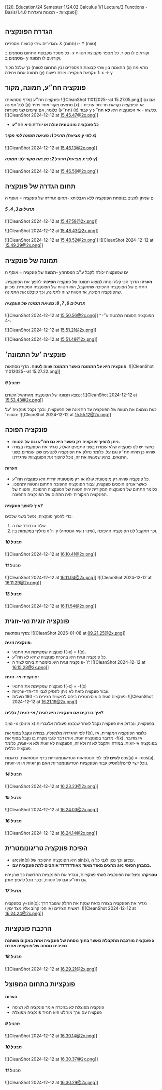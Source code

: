 [[20. Education/24 Semester 1/24.02 Calculus 1/1 Lecture/2 Functions - Basis/1.4.0 פונקציות - תכונות והגדרות]]
```table-of-contents
```

## הגדרת הפונקציה
מגדירים שתי קבוצות מספרים: X (תחום) ו- Y (טווח).

כל מספר מקבוצת התחום מסמנים ב- x וקוראים לו מקור.
כל מספר מקבוצת הטווח מסמנים ב- y וקוראים לו תמונה.

התאמה בין שתי קבוצות המספרים (בין התחום לטווח) כך שלכל מקור (x) מתאימה תמונה אחת ויחידה (y) נקראת פונקציה.
צורת רישום: f: x -> y
## פונקציה חח״ע, תמונה, מקור
פונקציה חח״ע (מדף נוסחאות):
![[CleanShot 11012025--at 15.27.05.png]]
אם גם לכל תמונה (y) מתאים מקור אחד ויחיד (x) - אז הפונקציה נקראת חד-חד ערכית (חח״ע)
כלומר, אם קיימים שני מקורות (x) עבור y כלשהו - אז הפונקציה היא **לא** חח״ע.
![[CleanShot 2024-12-12 at 15.45.47@2x.png]]

- **כל פונקציה מונוטונית עולה או יורדת היא חח״ע**
##### תרגיל 1: מציאת תמונה לפי מקור (מציאת y לפי x)
![[CleanShot 2024-12-12 at 15.46.13@2x.png]]
##### תרגיל 2: מציאת מקור לפי תמונה (מציאת x לפי y)
![[CleanShot 2024-12-12 at 15.46.56@2x.png]]
## תחום הגדרה של פונקציה
תחום הגדרה של פונקציה =  אוסף ה- xים שניתן להציב בנוסחת הפונקציה ללא הגבלות
##### תרגילים 3, 4, 5
![[CleanShot 2024-12-12 at 15.47.58@2x.png]]

![[CleanShot 2024-12-12 at 15.48.43@2x.png]]

![[CleanShot 2024-12-12 at 15.48.52@2x.png]]
![[CleanShot 2024-12-12 at 15.49.29@2x.png]]
## תמונה של פונקציה
תמונה של פונקציה = אוסף ה- yים שפונקציה יכולה לקבל ע״ב הנוסחה

**הערה:**
הדרך הכי קלה ונוחה למצוא תמונה של פונקציה **הפיכה**: להפוך את הפונקציה. התחום של הפונקציה ההפוכה שתתקבל, הוא הטווח של הפונקציה המקורית. מכיוון שהפונקציה הפיכה, אז הטווח שווה לתמונה, וכך קיבלנו את התמונה.
##### תרגילים 6, 7, 8: מציאת תמונה של פונקציה
![[CleanShot 2024-12-12 at 15.50.56@2x.png]]
^ הפונקציה חסומה מלמטה ע״י -4.

![[CleanShot 2024-12-12 at 15.51.21@2x.png]]

![[CleanShot 2024-12-12 at 15.51.48@2x.png]]
## פונקציה ׳על התמונה׳
**פונקציה היא על התמונה כאשר התמונה שווה לטווח.**
מדף נוסחאות:
![[CleanShot 11012025--at 15.27.22.png]]
##### תרגיל 9
נמצא תמונה של הפונקציה מהתרגיל הקודם:
![[CleanShot 2024-12-12 at 15.53.43@2x.png]]

כעת נצמצם את הטווח של הפונקציה עד התמונה של הפונקציה, ובכך נקבל פונקציה ׳על הטווח׳:
![[CleanShot 2024-12-12 at 15.55.12@2x.png]]
## פונקציה הפוכה
- **ניתן להפוך פונקציה רק כאשר היא גם חח״ע וגם על הטווח.**
- כאשר יש לנו פונקציה שלא עומדת בשני התנאים האלה, נגדיר את הפונקציה בצורה שהיא כן תהיה חח״ע וגם על. כלומר נחלק את הפונקציה לקטעים שכן עומדים בשני התנאים. ברגע שנעשה את זה, נוכל להפוך את הפונקציות שהגדרנו.
#### הערות
- כל פונקציה שהיא רק מונוטונית עולה או רק מונוטונית יורדת היא פונקציה חח״ע.
- כאשר אנחנו הופכים פונקציה, עבור הפונקציה ההפוכה התחום והטווח יתהפכו.
  כלומר התחום של הפונקציה המקורית יהיה הטווח של הפונקציה ההפוכה, והטווח של הפונקציה המקורית יהיה התחום של הפונקציה ההפוכה.
#### איך להפוך פונקציה?
כדי להפוך פונקציה, נפעל בשני שלבים:
1. נבודד את ה x שלה.
2. נחליף במקומות בין x ל- y (שינוי נושא הנוסחה), וכך תתקבל לנו הפונקציה ההפוכה.
##### תרגיל 10
![[CleanShot 2024-12-12 at 16.10.41@2x.png]]
##### תרגיל 11
![[CleanShot 2024-12-12 at 16.11.04@2x.png]]
![[CleanShot 2024-12-12 at 16.11.29@2x.png]]
##### תרגיל 13
![[CleanShot 2024-12-12 at 16.11.54@2x.png]]
## פונקציה זוגית ואי-זוגית
מדף נוסחאות:
![[CleanShot 2025-01-08 at 09.21.25@2x.png]]

**פונקציה זוגית:**
- פונקציה שמקיימת את התנאי f(-x) = f(x).
- כל פונקציה זוגית היא בהכרח פונקציה שהיא לא חח״ע.
- פונקציה זוגית היא סימטרית ביחס לציר ה- Y:
  ![[CleanShot 2024-12-12 at 16.15.28@2x.png]]

**פונקציה אי- זוגית:**
- פונקציה שמקיימת את התנאי f(-x) = -f(x)
- עבור פונקציה כזאת לא ניתן להסיק לגבי חד-חד-ערכיות.
- פונקציה זוגית היא סימטרית ביחס לראשית הצירים ב- 180 מעלות:
  ![[CleanShot 2024-12-12 at 16.21.19@2x.png]]
#### איך בודקים אם פונקציה היא זוגית / אי-זוגית / כללית?
נציב -x (מינוס x) בפונקציה, ונבדוק איזו פונקציה נקבל לאחר שנבצע פעולות אלגבריות.

לפי ההגדרה מלמעלה, במידה ונקבל בסוף את f(x), כלומר הפונקציה המקורית, אז מדובר בפונקציה זוגית.
אותו דבר לגבי מקרה בו נקבל בסוף את -f(x), אז מדובר בפונקציה אי-זוגית.
במידה ויתקבל לא זה ולא זה, הפונקציה לא זוגית ולא אי-זוגית, כלומר פונקציה כללית.

**לשים לב**: לפי הנוסחאות הטריגונומטריות בדף הנוסחאות, כדוגמת cos(a) = -cos(a), נוכל ישר לדעת/להסיק עבור הפונקציות הטריגונומטריות האם הן זוגיות או אי-זוגיות.
##### תרגיל 14
![[CleanShot 2024-12-12 at 16.23.23@2x.png]]
##### תרגיל 15
![[CleanShot 2024-12-12 at 16.24.03@2x.png]]
##### תרגיל 16
![[CleanShot 2024-12-12 at 16.24.14@2x.png]]
## הפיכת פונקציה טריגונומטרית
- arcsin(x) היא הפונקציה ההפוכה של sin(x), וכך נכון לגבי כל ה arcים.
- **מרצים מאוד מאוד מאודדדדדד אוהבים לתת פונקציה עם arc במבחן הסופי.**

**טכניקה:**
נפצל את הפונקציה לשתי פונקציות, ונגדיר את הפונקציות החדשות כך שהן יהיו גם חח״ע וגם על הטווח, ובכך נוכל להפוך אותן.
##### תרגיל 17
בפונקציה y=sin(x): נגדיר את הפונקציה בצורה כזאת שנקח את החלק שעובר דרך ראשית הצירים (או הכי קרוב אליו מצד ימין).
![[CleanShot 2024-12-12 at 16.24.24@2x.png]]
## הרכבת פונקציות
**פונקציה מורכבת מתקבלת כאשר בתוך נוסחה של פונקציה אחת במקום משתנה x מציבים נוסחה של פונקציה אחרת**
##### תרגיל 18
![[CleanShot 2024-12-12 at 16.29.21@2x.png]]
## פונקציות בתחום המפוצל
#### הערות
- פונקציה מפוצלת לא בהכרח אומר פונקציה לא רציפה
- פונקציה עם ערך מוחלט היא תמיד פונקציה מפוצלת
##### תרגיל 9
![[CleanShot 2024-12-12 at 16.30.14@2x.png]]
##### תרגיל 10
![[CleanShot 2024-12-12 at 16.30.37@2x.png]]
##### תרגיל 11
![[CleanShot 2024-12-12 at 16.30.29@2x.png]]